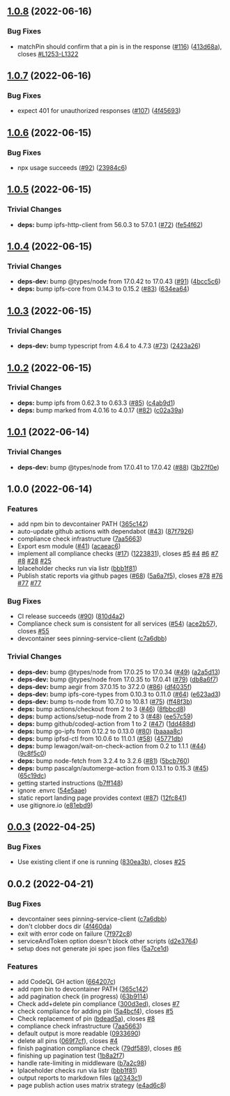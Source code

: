 ## [1.0.8](https://github.com/ipfs-shipyard/pinning-service-compliance/compare/v1.0.7...v1.0.8) (2022-06-16)


### Bug Fixes

* matchPin should confirm that a pin is in the response ([#116](https://github.com/ipfs-shipyard/pinning-service-compliance/issues/116)) ([413d68a](https://github.com/ipfs-shipyard/pinning-service-compliance/commit/413d68a408e8f6d43648323a24f45fbee041871d)), closes [#L1253-L1322](https://github.com/ipfs-shipyard/pinning-service-compliance/issues/L1253-L1322)

## [1.0.7](https://github.com/ipfs-shipyard/pinning-service-compliance/compare/v1.0.6...v1.0.7) (2022-06-16)


### Bug Fixes

* expect 401 for unauthorized responses ([#107](https://github.com/ipfs-shipyard/pinning-service-compliance/issues/107)) ([4f45693](https://github.com/ipfs-shipyard/pinning-service-compliance/commit/4f45693a6368c80f641aaa7e426efa87e7755e15))

## [1.0.6](https://github.com/ipfs-shipyard/pinning-service-compliance/compare/v1.0.5...v1.0.6) (2022-06-15)


### Bug Fixes

* npx usage succeeds ([#92](https://github.com/ipfs-shipyard/pinning-service-compliance/issues/92)) ([23984c6](https://github.com/ipfs-shipyard/pinning-service-compliance/commit/23984c62e7b26b115cc271fe2bd21f1739a27024))

## [1.0.5](https://github.com/ipfs-shipyard/pinning-service-compliance/compare/v1.0.4...v1.0.5) (2022-06-15)


### Trivial Changes

* **deps:** bump ipfs-http-client from 56.0.3 to 57.0.1 ([#72](https://github.com/ipfs-shipyard/pinning-service-compliance/issues/72)) ([fe54f62](https://github.com/ipfs-shipyard/pinning-service-compliance/commit/fe54f6245815b7b89708a13b9c90ad11d3e228c7))

## [1.0.4](https://github.com/ipfs-shipyard/pinning-service-compliance/compare/v1.0.3...v1.0.4) (2022-06-15)


### Trivial Changes

* **deps-dev:** bump @types/node from 17.0.42 to 17.0.43 ([#91](https://github.com/ipfs-shipyard/pinning-service-compliance/issues/91)) ([4bcc5c6](https://github.com/ipfs-shipyard/pinning-service-compliance/commit/4bcc5c624c12a43206d6c08cbc32409113f1e313))
* **deps:** bump ipfs-core from 0.14.3 to 0.15.2 ([#83](https://github.com/ipfs-shipyard/pinning-service-compliance/issues/83)) ([634ea64](https://github.com/ipfs-shipyard/pinning-service-compliance/commit/634ea64d7b42f147171e9a7dd05b18a07d12792a))

## [1.0.3](https://github.com/ipfs-shipyard/pinning-service-compliance/compare/v1.0.2...v1.0.3) (2022-06-15)


### Trivial Changes

* **deps-dev:** bump typescript from 4.6.4 to 4.7.3 ([#73](https://github.com/ipfs-shipyard/pinning-service-compliance/issues/73)) ([2423a26](https://github.com/ipfs-shipyard/pinning-service-compliance/commit/2423a26b362ad060560c726fb75ee86012f9139d))

## [1.0.2](https://github.com/ipfs-shipyard/pinning-service-compliance/compare/v1.0.1...v1.0.2) (2022-06-15)


### Trivial Changes

* **deps:** bump ipfs from 0.62.3 to 0.63.3 ([#85](https://github.com/ipfs-shipyard/pinning-service-compliance/issues/85)) ([c4ab9d1](https://github.com/ipfs-shipyard/pinning-service-compliance/commit/c4ab9d1c155868c58fc0ce82c3b6aa2b6659081a))
* **deps:** bump marked from 4.0.16 to 4.0.17 ([#82](https://github.com/ipfs-shipyard/pinning-service-compliance/issues/82)) ([c02a39a](https://github.com/ipfs-shipyard/pinning-service-compliance/commit/c02a39a3f5e25763282233d5fc4ff8d28af58bfe))

## [1.0.1](https://github.com/ipfs-shipyard/pinning-service-compliance/compare/v1.0.0...v1.0.1) (2022-06-14)


### Trivial Changes

* **deps-dev:** bump @types/node from 17.0.41 to 17.0.42 ([#88](https://github.com/ipfs-shipyard/pinning-service-compliance/issues/88)) ([3b27f0e](https://github.com/ipfs-shipyard/pinning-service-compliance/commit/3b27f0e942eaf64c7ca5444b090ab1bffa66cf44))

## 1.0.0 (2022-06-14)


### Features

* add npm bin to devcontainer PATH ([365c142](https://github.com/ipfs-shipyard/pinning-service-compliance/commit/365c142216d3ead0c60cfb8c286c733ebc8cdc6e))
* auto-update github actions with dependabot ([#43](https://github.com/ipfs-shipyard/pinning-service-compliance/issues/43)) ([87f7926](https://github.com/ipfs-shipyard/pinning-service-compliance/commit/87f7926244e260da9c5ed052ab70e8768871f1f9))
* compliance check infrastructure ([7aa5663](https://github.com/ipfs-shipyard/pinning-service-compliance/commit/7aa566376616e4a3a1c423ac8cc7ab8cac31502d))
* Export esm module ([#41](https://github.com/ipfs-shipyard/pinning-service-compliance/issues/41)) ([acaeac6](https://github.com/ipfs-shipyard/pinning-service-compliance/commit/acaeac655eea7267fbec216d59d1d161e5d41b7c))
* implement all compliance checks ([#17](https://github.com/ipfs-shipyard/pinning-service-compliance/issues/17)) ([1223831](https://github.com/ipfs-shipyard/pinning-service-compliance/commit/1223831e366a8e357d3cad424b523694d770fe1a)), closes [#5](https://github.com/ipfs-shipyard/pinning-service-compliance/issues/5) [#4](https://github.com/ipfs-shipyard/pinning-service-compliance/issues/4) [#6](https://github.com/ipfs-shipyard/pinning-service-compliance/issues/6) [#7](https://github.com/ipfs-shipyard/pinning-service-compliance/issues/7) [#8](https://github.com/ipfs-shipyard/pinning-service-compliance/issues/8) [#28](https://github.com/ipfs-shipyard/pinning-service-compliance/issues/28) [#25](https://github.com/ipfs-shipyard/pinning-service-compliance/issues/25)
* lplaceholder checks run via listr ([bbb1f81](https://github.com/ipfs-shipyard/pinning-service-compliance/commit/bbb1f81009b6952b76c4719299fa878bd5a8acbb))
* Publish static reports via github pages ([#68](https://github.com/ipfs-shipyard/pinning-service-compliance/issues/68)) ([5a6a7f5](https://github.com/ipfs-shipyard/pinning-service-compliance/commit/5a6a7f58bc83c849076f015dbed1878afb42c0d8)), closes [#78](https://github.com/ipfs-shipyard/pinning-service-compliance/issues/78) [#76](https://github.com/ipfs-shipyard/pinning-service-compliance/issues/76) [#77](https://github.com/ipfs-shipyard/pinning-service-compliance/issues/77) [#77](https://github.com/ipfs-shipyard/pinning-service-compliance/issues/77)


### Bug Fixes

* CI release succeeds ([#90](https://github.com/ipfs-shipyard/pinning-service-compliance/issues/90)) ([810d4a2](https://github.com/ipfs-shipyard/pinning-service-compliance/commit/810d4a28e99e608989d0cd43dda8e9622ea92714))
* Compliance check sum is consistent for all services ([#54](https://github.com/ipfs-shipyard/pinning-service-compliance/issues/54)) ([ace2b57](https://github.com/ipfs-shipyard/pinning-service-compliance/commit/ace2b5771e86fe76ee44119011b202ddd2a8dc91)), closes [#55](https://github.com/ipfs-shipyard/pinning-service-compliance/issues/55)
* devcontainer sees pinning-service-client ([c7a6dbb](https://github.com/ipfs-shipyard/pinning-service-compliance/commit/c7a6dbb78a0c0edfb4600bebf895643cc7abec20))


### Trivial Changes

* **deps-dev:** bump @types/node from 17.0.25 to 17.0.34 ([#49](https://github.com/ipfs-shipyard/pinning-service-compliance/issues/49)) ([a2a5d13](https://github.com/ipfs-shipyard/pinning-service-compliance/commit/a2a5d136f34ac20ea0f43a49d2a7f37dcd7939f1))
* **deps-dev:** bump @types/node from 17.0.35 to 17.0.41 ([#79](https://github.com/ipfs-shipyard/pinning-service-compliance/issues/79)) ([db8a6f7](https://github.com/ipfs-shipyard/pinning-service-compliance/commit/db8a6f7962f63109ed3cbe24a95e145a89c360c2))
* **deps-dev:** bump aegir from 37.0.15 to 37.2.0 ([#86](https://github.com/ipfs-shipyard/pinning-service-compliance/issues/86)) ([df4035f](https://github.com/ipfs-shipyard/pinning-service-compliance/commit/df4035f30732fba6eee4cf8a12a6f7c9a5e31dcc))
* **deps-dev:** bump ipfs-core-types from 0.10.3 to 0.11.0 ([#64](https://github.com/ipfs-shipyard/pinning-service-compliance/issues/64)) ([e623ad3](https://github.com/ipfs-shipyard/pinning-service-compliance/commit/e623ad3bb986e649f7796b5e828b35d487cf5dfb))
* **deps-dev:** bump ts-node from 10.7.0 to 10.8.1 ([#75](https://github.com/ipfs-shipyard/pinning-service-compliance/issues/75)) ([ff48f3b](https://github.com/ipfs-shipyard/pinning-service-compliance/commit/ff48f3b4b2d77d6fd95590b87e692b1095e689cd))
* **deps:** bump actions/checkout from 2 to 3 ([#46](https://github.com/ipfs-shipyard/pinning-service-compliance/issues/46)) ([8fbbcd8](https://github.com/ipfs-shipyard/pinning-service-compliance/commit/8fbbcd8da415daf532618817df9a4f7f239e9edb))
* **deps:** bump actions/setup-node from 2 to 3 ([#48](https://github.com/ipfs-shipyard/pinning-service-compliance/issues/48)) ([ee57c59](https://github.com/ipfs-shipyard/pinning-service-compliance/commit/ee57c59e63b2b78f45ceb3a94cdd455c8ac13d4c))
* **deps:** bump github/codeql-action from 1 to 2 ([#47](https://github.com/ipfs-shipyard/pinning-service-compliance/issues/47)) ([1dd488d](https://github.com/ipfs-shipyard/pinning-service-compliance/commit/1dd488db040ff8c91dba42ae4ab82f4fcf9227d0))
* **deps:** bump go-ipfs from 0.12.2 to 0.13.0 ([#80](https://github.com/ipfs-shipyard/pinning-service-compliance/issues/80)) ([baaaa8c](https://github.com/ipfs-shipyard/pinning-service-compliance/commit/baaaa8c3a579b719a5fe2c714d735bbe67e0ba80))
* **deps:** bump ipfsd-ctl from 10.0.6 to 11.0.1 ([#58](https://github.com/ipfs-shipyard/pinning-service-compliance/issues/58)) ([45771db](https://github.com/ipfs-shipyard/pinning-service-compliance/commit/45771dbcdd216bce91b4f4175180087f16ff3bf7))
* **deps:** bump lewagon/wait-on-check-action from 0.2 to 1.1.1 ([#44](https://github.com/ipfs-shipyard/pinning-service-compliance/issues/44)) ([9c8f5c0](https://github.com/ipfs-shipyard/pinning-service-compliance/commit/9c8f5c05f3ba5a1abd4e68e1eccdf6ea400ac640))
* **deps:** bump node-fetch from 3.2.4 to 3.2.6 ([#81](https://github.com/ipfs-shipyard/pinning-service-compliance/issues/81)) ([5bcb760](https://github.com/ipfs-shipyard/pinning-service-compliance/commit/5bcb76009fa699f4f7f577700be0e750466421c3))
* **deps:** bump pascalgn/automerge-action from 0.13.1 to 0.15.3 ([#45](https://github.com/ipfs-shipyard/pinning-service-compliance/issues/45)) ([65c19dc](https://github.com/ipfs-shipyard/pinning-service-compliance/commit/65c19dce16057bb83cdae82623e3bbe8329d39aa))
* getting started instructions ([b7ff148](https://github.com/ipfs-shipyard/pinning-service-compliance/commit/b7ff148475301e61551416eacad30fccf9516260))
* ignore .envrc ([54e5aae](https://github.com/ipfs-shipyard/pinning-service-compliance/commit/54e5aaea5a6ef3564bb7fa3e8a3b6e5e5df59618))
* static report landing page provides context ([#87](https://github.com/ipfs-shipyard/pinning-service-compliance/issues/87)) ([12fc841](https://github.com/ipfs-shipyard/pinning-service-compliance/commit/12fc8415ffec9d4f7d047df31f556e8bd963dd6d))
* use gitignore.io ([e81ebd9](https://github.com/ipfs-shipyard/pinning-service-compliance/commit/e81ebd94a0364912d4b128f339ff294783485984))

## [0.0.3](https://github.com/ipfs-shipyard/pinning-service-compliance/compare/v0.0.2...v0.0.3) (2022-04-25)


### Bug Fixes

* Use existing client if one is running ([830ea3b](https://github.com/ipfs-shipyard/pinning-service-compliance/commit/830ea3b77daf8e67f67f94de2ec1b5acb7352a5f)), closes [#25](https://github.com/ipfs-shipyard/pinning-service-compliance/issues/25)



## 0.0.2 (2022-04-21)


### Bug Fixes

* devcontainer sees pinning-service-client ([c7a6dbb](https://github.com/ipfs-shipyard/pinning-service-compliance/commit/c7a6dbb78a0c0edfb4600bebf895643cc7abec20))
* don't clobber docs dir ([4f460da](https://github.com/ipfs-shipyard/pinning-service-compliance/commit/4f460daa6ab23747cf8415753235825188b06c29))
* exit with error code on failure ([7f972c8](https://github.com/ipfs-shipyard/pinning-service-compliance/commit/7f972c8dda11dc0860807f85003eaa444feecc84))
* serviceAndToken option doesn't block other scripts ([d2e3764](https://github.com/ipfs-shipyard/pinning-service-compliance/commit/d2e37642d832a9bbcd4b1f3aac065e14e53d8698))
* setup does not generate joi spec json files ([5a7ce1d](https://github.com/ipfs-shipyard/pinning-service-compliance/commit/5a7ce1d39ac09cbf161fe1e023461e23e519dbb7))


### Features

* add CodeQL GH action ([664207c](https://github.com/ipfs-shipyard/pinning-service-compliance/commit/664207c422b5f27d93c86ebe1501004982e76aac))
* add npm bin to devcontainer PATH ([365c142](https://github.com/ipfs-shipyard/pinning-service-compliance/commit/365c142216d3ead0c60cfb8c286c733ebc8cdc6e))
* add pagination check (in progress) ([63b9114](https://github.com/ipfs-shipyard/pinning-service-compliance/commit/63b91146a326be9e146ff6f303fb0d3c2641095e))
* Check add+delete pin compliance ([300d3ed](https://github.com/ipfs-shipyard/pinning-service-compliance/commit/300d3ed1bc0b3e0ab20874f4dae08a6d10078c87)), closes [#7](https://github.com/ipfs-shipyard/pinning-service-compliance/issues/7)
* check compliance for adding pin ([5a4bcf4](https://github.com/ipfs-shipyard/pinning-service-compliance/commit/5a4bcf4aeaa3d6caae6c11a8fed97258477a38ac)), closes [#5](https://github.com/ipfs-shipyard/pinning-service-compliance/issues/5)
* Check replacement of pin ([bdead5a](https://github.com/ipfs-shipyard/pinning-service-compliance/commit/bdead5adf1fb8e8ac4f8ff22a61192eeba7dc6ab)), closes [#8](https://github.com/ipfs-shipyard/pinning-service-compliance/issues/8)
* compliance check infrastructure ([7aa5663](https://github.com/ipfs-shipyard/pinning-service-compliance/commit/7aa566376616e4a3a1c423ac8cc7ab8cac31502d))
* default output is more readable ([0933690](https://github.com/ipfs-shipyard/pinning-service-compliance/commit/0933690dea2ee3e5a1436a2db8830372cd3b565d))
* delete all pins ([069f7cf](https://github.com/ipfs-shipyard/pinning-service-compliance/commit/069f7cf622a66e3e0ce8723ecf19f5dbb2224938)), closes [#4](https://github.com/ipfs-shipyard/pinning-service-compliance/issues/4)
* finish pagination compliance check ([79df589](https://github.com/ipfs-shipyard/pinning-service-compliance/commit/79df589695847683c32039b396a2aa1e443110cb)), closes [#6](https://github.com/ipfs-shipyard/pinning-service-compliance/issues/6)
* finishing up pagination test ([1b8a2f7](https://github.com/ipfs-shipyard/pinning-service-compliance/commit/1b8a2f7186fba87a233718ef4e51117667b5cf5e))
* handle rate-limiting in middleware ([b7a2c98](https://github.com/ipfs-shipyard/pinning-service-compliance/commit/b7a2c98f10d9dc7eb5cf3691c05ea91a220cce39))
* lplaceholder checks run via listr ([bbb1f81](https://github.com/ipfs-shipyard/pinning-service-compliance/commit/bbb1f81009b6952b76c4719299fa878bd5a8acbb))
* output reports to markdown files ([a0343c1](https://github.com/ipfs-shipyard/pinning-service-compliance/commit/a0343c1eb6c53bf10cb7fe6305b6db9a965645c0))
* page publish action uses matrix strategy ([e4ad6c8](https://github.com/ipfs-shipyard/pinning-service-compliance/commit/e4ad6c8825d924a8930ea92fffa4b0c8bf34c040))
